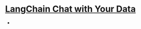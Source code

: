 # [LangChain Chat with Your Data](https://learn.deeplearning.ai/langchain-chat-with-your-data/lesson/1/introduction)

* 